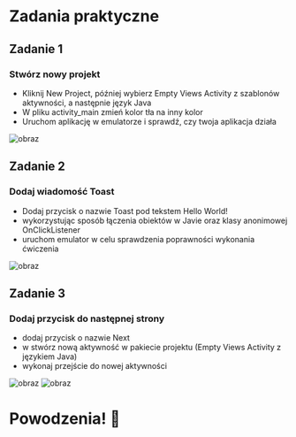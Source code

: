 # Zadania praktyczne
## Zadanie 1
### Stwórz nowy projekt 
- Kliknij New Project, później wybierz Empty Views Activity z szablonów aktywności, a następnie język Java
- W pliku activity_main zmień kolor tła na inny kolor 
- Uruchom aplikację w emulatorze i sprawdź, czy twoja aplikacja działa


![obraz](https://github.com/tymoteush13/Aplikacja_JPWP/assets/150467667/8532adb5-70bd-488e-8a4e-bee46b88233c)




## Zadanie 2
### Dodaj wiadomość Toast 
- Dodaj przycisk o nazwie Toast pod tekstem Hello World!
- wykorzystując sposób łączenia obiektów w Javie oraz klasy anonimowej OnClickListener
- uruchom emulator w celu sprawdzenia poprawności wykonania ćwiczenia


 ![obraz](https://github.com/tymoteush13/Aplikacja_JPWP/assets/150467667/b5125ee0-db74-48bb-a2f7-2bdab39ae674)


## Zadanie 3
### Dodaj przycisk do następnej strony
- dodaj przycisk o nazwie Next
- w stwórz nową aktywność w pakiecie projektu (Empty Views Activity z językiem Java)
- wykonaj przejście do nowej aktywności 


![obraz](https://github.com/tymoteush13/Aplikacja_JPWP/assets/150467667/4d9837d2-78bb-4065-aa46-a0f6c98a2ae2)                                        ![obraz](https://github.com/tymoteush13/Aplikacja_JPWP/assets/150467667/c7aec67d-cff0-46d7-90e0-1470a9495f5d)


# Powodzenia! 🤗
